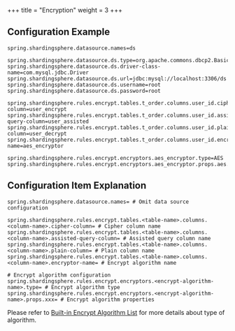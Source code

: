 +++
title = "Encryption"
weight = 3
+++

## Configuration Example

```properties
spring.shardingsphere.datasource.names=ds

spring.shardingsphere.datasource.ds.type=org.apache.commons.dbcp2.BasicDataSource
spring.shardingsphere.datasource.ds.driver-class-name=com.mysql.jdbc.Driver
spring.shardingsphere.datasource.ds.url=jdbc:mysql://localhost:3306/ds
spring.shardingsphere.datasource.ds.username=root
spring.shardingsphere.datasource.ds.password=root

spring.shardingsphere.rules.encrypt.tables.t_order.columns.user_id.cipher-column=user_encrypt
spring.shardingsphere.rules.encrypt.tables.t_order.columns.user_id.assisted-query-column=user_assisted
spring.shardingsphere.rules.encrypt.tables.t_order.columns.user_id.plain-column=user_decrypt
spring.shardingsphere.rules.encrypt.tables.t_order.columns.user_id.encryptor-name=aes_encryptor

spring.shardingsphere.rules.encrypt.encryptors.aes_encryptor.type=AES
spring.shardingsphere.rules.encrypt.encryptors.aes_encryptor.props.aes.key.value=123456
```

## Configuration Item Explanation

```properties
spring.shardingsphere.datasource.names= # Omit data source configuration

spring.shardingsphere.rules.encrypt.tables.<table-name>.columns.<column-name>.cipher-column= # Cipher column name
spring.shardingsphere.rules.encrypt.tables.<table-name>.columns.<column-name>.assisted-query-column= # Assisted query column name
spring.shardingsphere.rules.encrypt.tables.<table-name>.columns.<column-name>.plain-column= # Plain column name
spring.shardingsphere.rules.encrypt.tables.<table-name>.columns.<column-name>.encryptor-name= # Encrypt algorithm name

# Encrypt algorithm configuration
spring.shardingsphere.rules.encrypt.encryptors.<encrypt-algorithm-name>.type= # Encrypt algorithm type
spring.shardingsphere.rules.encrypt.encryptors.<encrypt-algorithm-name>.props.xxx= # Encrypt algorithm properties
```

Please refer to [Built-in Encrypt Algorithm List](/en/user-manual/shardingsphere-jdbc/configuration/built-in-algorithm/encrypt) for more details about type of algorithm.
